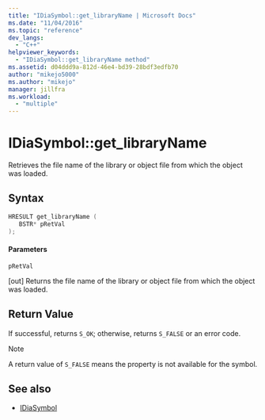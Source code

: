 ```yaml
---
title: "IDiaSymbol::get_libraryName | Microsoft Docs"
ms.date: "11/04/2016"
ms.topic: "reference"
dev_langs:
  - "C++"
helpviewer_keywords:
  - "IDiaSymbol::get_libraryName method"
ms.assetid: d04ddd9a-812d-46e4-bd39-28bdf3edfb70
author: "mikejo5000"
ms.author: "mikejo"
manager: jillfra
ms.workload:
  - "multiple"
---
```

# IDiaSymbol::get_libraryName
Retrieves the file name of the library or object file from which the object was loaded.

## Syntax

```C++
HRESULT get_libraryName ( 
   BSTR* pRetVal
);
```

#### Parameters
 `pRetVal`

[out] Returns the file name of the library or object file from which the object was loaded.

## Return Value
 If successful, returns `S_OK`; otherwise, returns `S_FALSE` or an error code.

> [!NOTE]
> A return value of `S_FALSE` means the property is not available for the symbol.

## See also
- [IDiaSymbol](../../debugger/debug-interface-access/idiasymbol.md)